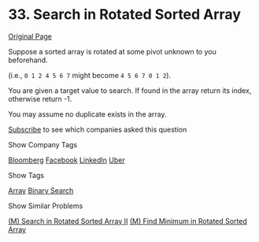 # 33. Search in Rotated Sorted Array

[Original Page](https://leetcode.com/problems/search-in-rotated-sorted-array/)

Suppose a sorted array is rotated at some pivot unknown to you beforehand.

(i.e., `0 1 2 4 5 6 7` might become `4 5 6 7 0 1 2`).

You are given a target value to search. If found in the array return its index, otherwise return -1.

You may assume no duplicate exists in the array.

<div>

[Subscribe](/subscribe/) to see which companies asked this question

</div>

<div>

<div id="company_tags" class="btn btn-xs btn-warning">Show Company Tags</div>

<span class="hidebutton">[Bloomberg](/company/bloomberg/) [Facebook](/company/facebook/) [LinkedIn](/company/linkedin/) [Uber](/company/uber/)</span></div>

<div>

<div id="tags" class="btn btn-xs btn-warning">Show Tags</div>

<span class="hidebutton">[Array](/tag/array/) [Binary Search](/tag/binary-search/)</span></div>

<div>

<div id="similar" class="btn btn-xs btn-warning">Show Similar Problems</div>

<span class="hidebutton">[(M) Search in Rotated Sorted Array II](/problems/search-in-rotated-sorted-array-ii/) [(M) Find Minimum in Rotated Sorted Array](/problems/find-minimum-in-rotated-sorted-array/)</span></div>